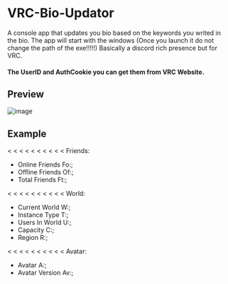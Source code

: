 # VRC-Bio-Updator

A console app that updates you bio based on the keywords you writed in the bio.
The app will start with the windows (Once you launch it do not change the path of the exe!!!!!)
Basically a discord rich presence but for VRC.
#### The UserID and AuthCookie you can get them from VRC Website.

## Preview
![image](https://user-images.githubusercontent.com/74219635/193957404-1419f5b8-ba1f-4f45-995d-b77448379d5d.png)

## Example
< < < < < < < < < < Friends:

- Online Friends Fo:;
- Offline Friends Of:;
- Total Friends Ft:;

< < < < < < < < < < World:
- Current World W:;
- Instance Type T:;
- Users In World U:; 
- Capacity C:;
- Region R:;

< < < < < < < < < < Avatar:
- Avatar A:;
- Avatar Version Av:;
